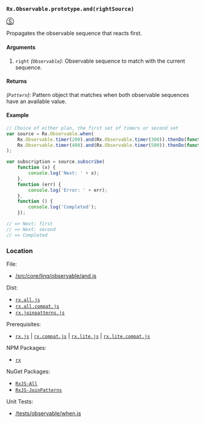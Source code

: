 ### `Rx.Observable.prototype.and(rightSource)`
[&#x24C8;](https://github.com/Reactive-Extensions/RxJS/blob/master/src/core/linq/observable/and.js "View in source")

Propagates the observable sequence that reacts first.

#### Arguments
1. `right` *(`Observable`)*: Observable sequence to match with the current sequence.

#### Returns
*(`Pattern`)*: Pattern object that matches when both observable sequences have an available value.

#### Example
```js
// Choice of either plan, the first set of timers or second set
var source = Rx.Observable.when(
    Rx.Observable.timer(200).and(Rx.Observable.timer(300)).thenDo(function (x, y) { return 'first'; }),
    Rx.Observable.timer(400).and(Rx.Observable.timer(500)).thenDo(function (x, y) { return 'second'; })
);

var subscription = source.subscribe(
    function (x) {
        console.log('Next: ' + x);
    },
    function (err) {
        console.log('Error: ' + err);
    },
    function () {
        console.log('Completed');
    });

// => Next: first
// => Next: second
// => Completed
```

### Location

File:
- [/src/core/linq/observable/and.js](https://github.com/Reactive-Extensions/RxJS/blob/master/src/core/linq/observable/and.js)

Dist:
- [`rx.all.js`](https://github.com/Reactive-Extensions/RxJS/blob/master/dist/rx.all.js)
- [`rx.all.compat.js`](https://github.com/Reactive-Extensions/RxJS/blob/master/dist/rx.all.compat.js)
- [`rx.joinpatterns.js`](https://github.com/Reactive-Extensions/RxJS/blob/master/dist/rx.joinpatterns.js)

Prerequisites:
- [`rx.js`](https://github.com/Reactive-Extensions/RxJS/blob/master/dist/rx.js) | [`rx.compat.js`](https://github.com/Reactive-Extensions/RxJS/blob/master/dist/rx.compat.js) | [`rx.lite.js`](https://github.com/Reactive-Extensions/RxJS/blob/master/dist/rx.lite.js) | [`rx.lite.compat.js`](https://github.com/Reactive-Extensions/RxJS/blob/master/dist/rx.lite.compat.js)

NPM Packages:
- [`rx`](https://www.npmjs.org/package/rx)

NuGet Packages:
- [`RxJS-All`](http://www.nuget.org/packages/RxJS-All)
- [`RxJS-JoinPatterns`](http://www.nuget.org/packages/RxJS-JoinPatterns)

Unit Tests:
- [/tests/observable/when.js](https://github.com/Reactive-Extensions/RxJS/blob/master/tests/observable/when.js)
